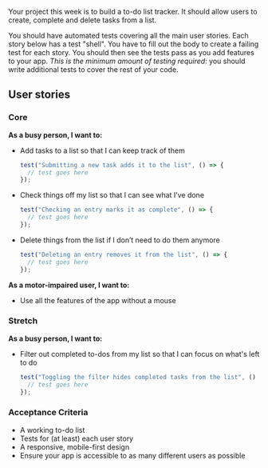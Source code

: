 Your project this week is to build a to-do list tracker. It should allow users to create, complete and delete tasks from a list.

You should have automated tests covering all the main user stories. Each story below has a test "shell". You have to fill out the body to create a failing test for each story. You should then see the tests pass as you add features to your app. _This is the minimum amount of testing required_: you should write additional tests to cover the rest of your code.

## User stories

### Core

**As a busy person, I want to:**

- Add tasks to a list so that I can keep track of them
  ```js
  test("Submitting a new task adds it to the list", () => {
    // test goes here
  });
  ```
- Check things off my list so that I can see what I’ve done
  ```js
  test("Checking an entry marks it as complete", () => {
    // test goes here
  });
  ```
- Delete things from the list if I don’t need to do them anymore
  ```js
  test("Deleting an entry removes it from the list", () => {
    // test goes here
  });
  ```

**As a motor-impaired user, I want to:**

- Use all the features of the app without a mouse

### Stretch

**As a busy person, I want to:**

- Filter out completed to-dos from my list so that I can focus on what's left to do
  ```js
  test("Toggling the filter hides completed tasks from the list", () => {
    // test goes here
  });
  ```

### Acceptance Criteria

- A working to-do list
- Tests for (at least) each user story
- A responsive, mobile-first design
- Ensure your app is accessible to as many different users as possible
